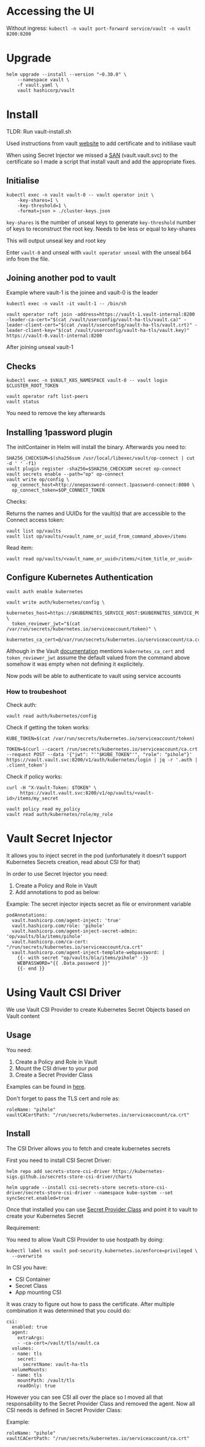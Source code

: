 # Accessing the UI

Without ingress: `kubectl -n vault port-forward service/vault -n vault 8200:8200`

# Upgrade

```
helm upgrade --install --version "~0.30.0" \
    --namespace vault \
    -f vault.yaml \
    vault hashicorp/vault
```

# Install

TLDR: Run vault-install.sh

Used instructions from vault [website](https://developer.hashicorp.com/vault/tutorials/kubernetes/kubernetes-minikube-tls) to add certificate and to initiliase vault

When using Secret Injector we missed a [SAN](https://github.com/hashicorp/vault/issues/19131) (vault.vault.svc) to the certificate so I made a script that install vault and add the appropriate fixes.


## Initialise

```
kubectl exec -n vault vault-0 -- vault operator init \
    -key-shares=1 \
    -key-threshold=1 \
    -format=json > ./cluster-keys.json
```

`key-shares` is the number of unseal keys to generate
`key-threshold` number of keys to reconstruct the root key. Needs to be less or equal to key-shares

This will output unseal key and root key

Enter `vault-0` and unseal with `vault operator unseal` with the unseal b64 info from the file.

## Joining another pod to vault

Example where vault-1 is the joinee and vault-0 is the leader

```
kubectl exec -n vault -it vault-1 -- /bin/sh

vault operator raft join -address=https://vault-1.vault-internal:8200 -leader-ca-cert="$(cat /vault/userconfig/vault-ha-tls/vault.ca)" -leader-client-cert="$(cat /vault/userconfig/vault-ha-tls/vault.crt)" -leader-client-key="$(cat /vault/userconfig/vault-ha-tls/vault.key)" https://vault-0.vault-internal:8200
```

After joining unseal vault-1 


## Checks

```
kubectl exec -n $VAULT_K8S_NAMESPACE vault-0 -- vault login $CLUSTER_ROOT_TOKEN

vault operator raft list-peers
vault status
```

You need to remove the key afterwards

## Installing 1password plugin

The initContainer in Helm will install the binary. Afterwards you need to:

```
SHA256_CHECKSUM=$(sha256sum /usr/local/libexec/vault/op-connect | cut -d ' ' -f1)
vault plugin register -sha256=$SHA256_CHECKSUM secret op-connect
vault secrets enable --path="op" op-connect
vault write op/config \
  op_connect_host=http://onepassword-connect.1password-connect:8080 \
  op_connect_token=$OP_CONNECT_TOKEN
```
Checks:

Returns the names and UUIDs for the vault(s) that are accessible to the Connect access token:

```
vault list op/vaults
vault list op/vaults/<vault_name_or_uuid_from_command_above>/items
```

Read item:

```
vault read op/vaults/<vault_name_or_uuid>/items/<item_title_or_uuid>
```

## Configure Kubernetes Authentication

```
vault auth enable kubernetes

vault write auth/kubernetes/config \
  kubernetes_host=https://$KUBERNETES_SERVICE_HOST:$KUBERNETES_SERVICE_PORT \
  token_reviewer_jwt="$(cat /var/run/secrets/kubernetes.io/serviceaccount/token)" \
  kubernetes_ca_cert=@/var/run/secrets/kubernetes.io/serviceaccount/ca.crt
```

Although in the Vault [documentation](https://developer.hashicorp.com/vault/api-docs/auth/kubernetes#parameters) mentions `kubernetes_ca_cert` and `token_reviewer_jwt` assume the default valued from the command above somehow it was empty when not defining it explicitely.

Now pods will be able to authenticate to vault using service accounts

### How to troubeshoot

Check auth:

```
vault read auth/kubernetes/config
```

Check if getting the token works:
```
KUBE_TOKEN=$(cat /var/run/secrets/kubernetes.io/serviceaccount/token)

TOKEN=$(curl --cacert /run/secrets/kubernetes.io/serviceaccount/ca.crt --request POST --data '{"jwt": "'"$KUBE_TOKEN"'", "role": "pihole"}' https://vault.vault.svc:8200/v1/auth/kubernetes/login | jq -r '.auth | .client_token')
```

Check if policy works:

```
curl -H "X-Vault-Token: $TOKEN" \
     https://vault.vault.svc:8200/v1/op/vaults/<vault-id>/items/my_secret
```

```
vault policy read my_policy
vault read auth/kubernetes/role/my_role
```

# Vault Secret Injector

It allows you to inject secret in the pod (unfortunately it doesn't support Kubernetes Secrets creation, read about CSI for that)

In order to use Secret Injector you need:
1. Create a Policy and Role in Vault
2. Add annotations to pod as below:

Example: The secret injector injects secret as file or environment variable
```
podAnnotations:
  vault.hashicorp.com/agent-inject: 'true'
  vault.hashicorp.com/role: 'pihole'
  vault.hashicorp.com/agent-inject-secret-admin: 'op/vaults/bla/items/pihole'
  vault.hashicorp.com/ca-cert: "/run/secrets/kubernetes.io/serviceaccount/ca.crt"
  vault.hashicorp.com/agent-inject-template-webpassword: |
    {{- with secret "op/vaults/bla/items/pihole" -}}
    WEBPASSWORD="{{ .Data.password }}"
    {{- end }}
```

# Using Vault CSI Driver

We use Vault CSI Provider to create Kubernetes Secret Objects based on Vault content

## Usage

You need:
1. Create a Policy and Role in Vault
2. Mount the CSI driver to your pod
3. Create a Secret Provider Class

Examples can be found in [here](https://developer.hashicorp.com/vault/docs/deploy/kubernetes/csi/examples).

Don't forget to pass the TLS cert and role as:


```
roleName: "pihole"
vaultCACertPath: "/run/secrets/kubernetes.io/serviceaccount/ca.crt"
```


## Install

The CSI Driver allows you to fetch and create kubernetes secrets

First you need to install CSI Secret Driver:

```
helm repo add secrets-store-csi-driver https://kubernetes-sigs.github.io/secrets-store-csi-driver/charts

helm upgrade --install csi-secrets-store secrets-store-csi-driver/secrets-store-csi-driver --namespace kube-system --set syncSecret.enabled=true
```

Once that installed you can use [Secret Provider Class](https://developer.hashicorp.com/vault/docs/deploy/kubernetes/csi) and point it to vault to create your Kubernetes Secret

Requirement:

You need to allow Vault CSI Provider to use hostpath by doing:

```
kubectl label ns vault pod-security.kubernetes.io/enforce=privileged \
  --overwrite
```

In CSI you have:
* CSI Container
* Secret Class
* App mounting CSI

It was crazy to figure out how to pass the certificate. After multiple combination it was determined that you could do:

```
csi:
  enabled: true
  agent:
    extraArgs:
    - -ca-cert=/vault/tls/vault.ca
  volumes:
  - name: tls
    secret:
      secretName: vault-ha-tls
  volumeMounts:
  - name: tls
    mountPath: /vault/tls
    readOnly: true
```

However you can see CSI all over the place so I moved all that responsability to the Secret Provider Class and removed the agent. Now all CSI needs is defined in Secret Provider Class:

Example:

```
roleName: "pihole"
vaultCACertPath: "/run/secrets/kubernetes.io/serviceaccount/ca.crt"
```